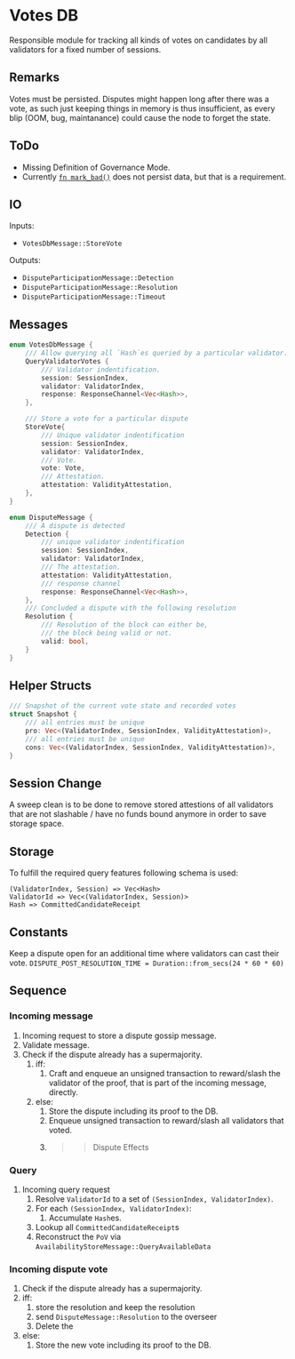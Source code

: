 # Votes DB

Responsible module for tracking
all kinds of votes on candidates
by all validators for a fixed number
of sessions.


## Remarks

Votes must be persisted. Disputes might happen long after
there was a vote, as such just keeping things in memory
is thus insufficient, as every blip (OOM, bug, maintanance)
could cause the node to forget the state.

## ToDo

* Missing Definition of Governance Mode.
* Currently [`fn mark_bad()`](https://github.com/paritytech/substrate/pull/6301/files#diff-8faeb5c685a8fdff428c5ec6d9102fd59e127ff69762d43045cd38e586db5559R60-R64) does not persist data, but that is a requirement.

## IO

Inputs:

* `VotesDbMessage::StoreVote`

Outputs:

* `DisputeParticipationMessage::Detection`
* `DisputeParticipationMessage::Resolution`
* `DisputeParticipationMessage::Timeout`

## Messages

```rust
enum VotesDbMessage {
    /// Allow querying all `Hash`es queried by a particular validator.
    QueryValidatorVotes {
        /// Validator indentification.
        session: SessionIndex,
        validator: ValidatorIndex,
        response: ResponseChannel<Vec<Hash>>,
    },

    /// Store a vote for a particular dispute
    StoreVote{
        /// Unique validator indentification
        session: SessionIndex,
        validator: ValidatorIndex,
        /// Vote.
        vote: Vote,
        /// Attestation.
        attestation: ValidityAttestation,
    },
}
```

```rust
enum DisputeMessage {
    /// A dispute is detected
    Detection {
        /// unique validator indentification
        session: SessionIndex,
        validator: ValidatorIndex,
        /// The attestation.
        attestation: ValidityAttestation,
        /// response channel
        response: ResponseChannel<Vec<Hash>>,
    },
    /// Concluded a dispute with the following resolution
    Resolution {
        /// Resolution of the block can either be,
        /// the block being valid or not.
        valid: bool,
    }
}
```

## Helper Structs

```rust
/// Snapshot of the current vote state and recorded votes
struct Snapshot {
    /// all entries must be unique
    pro: Vec<(ValidatorIndex, SessionIndex, ValidityAttestation)>,
    /// all entries must be unique
    cons: Vec<(ValidatorIndex, SessionIndex, ValidityAttestation)>,
}
```

## Session Change

A sweep clean is to be done to remove stored attestions
of all validators that are not slashable / have no funds
bound anymore in order to save storage space.

## Storage

To fulfill the required query features following schema is used:

```raw
(ValidatorIndex, Session) => Vec<Hash>
ValidatorId => Vec<(ValidatorIndex, Session)>
Hash => CommittedCandidateReceipt
```

## Constants

Keep a dispute open for an additional time where validators
can cast their vote.
`DISPUTE_POST_RESOLUTION_TIME = Duration::from_secs(24 * 60 * 60)`

## Sequence

### Incoming message

1. Incoming request to store a dispute gossip message.
1. Validate message.
1. Check if the dispute already has a supermajority.
    1. iff:
        1. Craft and enqueue an unsigned transaction to reward/slash the validator of the proof, that is part of the incoming message, directly.
    1. else:
        1. Store the dispute including its proof to the DB.
        1. Enqueue unsigned transaction to reward/slash all validators that voted.
        1. >> Dispute Effects

### Query

1. Incoming query request
    1. Resolve `ValidatorId` to a set of `(SessionIndex, ValidatorIndex)`.
    1. For each `(SessionIndex, ValidatorIndex)`:
        1. Accumulate `Hash`es.
    1. Lookup all `CommittedCandidateReceipt`s
    1. Reconstruct the `PoV` via `AvailabilityStoreMessage::QueryAvailableData`

### Incoming dispute vote

1. Check if the dispute already has a supermajority.
1. iff:
    1. store the resolution and keep the resolution
    1. send `DisputeMessage::Resolution` to the overseer
    1. Delete the
1. else:
    1. Store the new vote including its proof to the DB.
